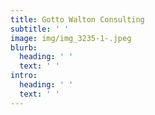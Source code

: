 ```yaml
---
title: Gotto Walton Consulting
subtitle: ' '
image: img/img_3235-1-.jpeg
blurb:
  heading: ' '
  text: ' '
intro:
  heading: ' '
  text: ' '
---
```

